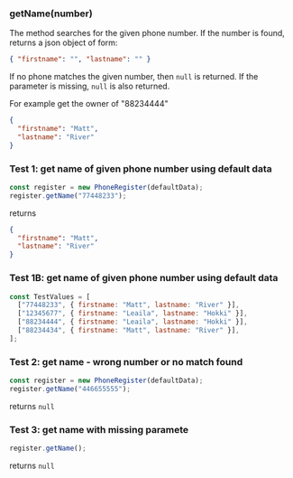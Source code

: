 ### **getName(number)**

The method searches for the given phone number. If the number is found, returns a json object of form:

```json
{ "firstname": "", "lastname": "" }
```

If no phone matches the given number, then `null` is returned.
If the parameter is missing, `null` is also returned.

For example get the owner of "88234444"

```json
{
  "firstname": "Matt",
  "lastname": "River"
}
```

### Test 1: **get name of given phone number using default data**

```js
const register = new PhoneRegister(defaultData);
register.getName("77448233");
```

returns

```json
{
  "firstname": "Matt",
  "lastname": "River"
}
```

### Test 1B: **get name of given phone number using default data**

```js
const TestValues = [
  ["77448233", { firstname: "Matt", lastname: "River" }],
  ["12345677", { firstname: "Leaila", lastname: "Hokki" }],
  ["88234444", { firstname: "Leaila", lastname: "Hokki" }],
  ["88234434", { firstname: "Matt", lastname: "River" }],
];
```

### Test 2: **get name - wrong number or no match found**

```js
const register = new PhoneRegister(defaultData);
register.getName("446655555");
```

returns `null`

### Test 3: **get name with missing paramete**

```js
register.getName();
```

returns `null`
